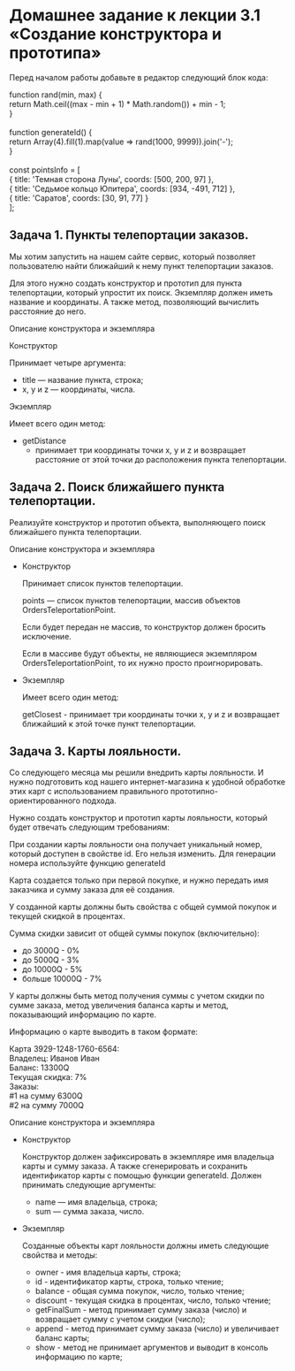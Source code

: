 <h1>Домашнее задание к лекции 3.1 «Создание конструктора и прототипа»</h1>
<p>Перед началом работы добавьте в редактор следующий блок кода:</p>
<p>
  function rand(min, max) {<br>
      return Math.ceil((max - min + 1) * Math.random()) + min - 1;<br>
    }<br>
<br>
    function generateId() {<br>
      return Array(4).fill(1).map(value => rand(1000, 9999)).join('-');<br>
    }<br>
<br>
    const pointsInfo = [<br>
      { title: 'Темная сторона Луны', coords: [500, 200, 97] },<br>
      { title: 'Седьмое кольцо Юпитера', coords: [934, -491, 712] },<br>
      { title: 'Саратов', coords: [30, 91, 77] }<br>
    ];<br>
</p>

<h2>Задача 1. Пункты телепортации заказов.</h2>
<p>Мы хотим запустить на нашем сайте сервис, который позволяет пользователю найти ближайший к нему пункт телепортации заказов.</p>
<p>Для этого нужно создать конструктор и прототип для пункта телепортации, который упростит их поиск. Экземпляр должен иметь название и координаты. А также метод, позволяющий вычислить расстояние до него.</p>
<p>Описание конструктора и экземпляра</p>
<p>Конструктор</p>
<p>Принимает четыре аргумента:</p>
<ul>
  <li>title — название пункта, строка;</li>
  <li>x, y и z — координаты, числа.</li>
</ul>
<p>Экземпляр</p>
<p>Имеет всего один метод:</p>
<ul>
  <li>getDistance
    <ul>
      <li>принимает три координаты точки x, y и z и возвращает расстояние от этой точки до расположения пункта телепортации.</li>
    </ul>
  </li>
</ul>

<h2>Задача 2. Поиск ближайшего пункта телепортации.</h2>
<p>Реализуйте конструктор и прототип объекта, выполняющего поиск ближайшего пункта телепортации.</p>
<p>Описание конструктора и экземпляра</p>
<ul>
  <li>
    <p>Конструктор</p>
    <p>Принимает список пунктов телепортации.</p>
    <p>points — список пунктов телепортации, массив объектов OrdersTeleportationPoint.</p>
    <p>Если будет передан не массив, то конструктор должен бросить исключение.</p>
    <p>Если в массиве будут объекты, не являющиеся экземпляром OrdersTeleportationPoint, то их нужно просто проигнорировать.</p>
  </li>
  <li>
    <p>Экземпляр</p>
    <p>Имеет всего один метод:</p>
    <p>getClosest - принимает три координаты точки x, y и z и возвращает ближайший к этой точке пункт телепортации.</p>
  </li>
</ul>

<h2>Задача 3. Карты лояльности.</h2>
<p>Со следующего месяца мы решили внедрить карты лояльности. И нужно подготовить код нашего интернет-магазина к удобной обработке этих карт с использованием правильного прототипно-ориентированного подхода.</p>
<p>Нужно создать конструктор и прототип карты лояльности, который будет отвечать следующим требованиям:</p>
<p>При создании карты лояльности она получает уникальный номер, который доступен в свойстве id. Его нельзя изменить. Для генерации номера используйте функцию generateId</p>
<p>Карта создается только при первой покупке, и нужно передать имя заказчика и сумму заказа для её создания.</p>
<p>У созданной карты должны быть свойства c общей суммой покупок и текущей скидкой в процентах.</p>
<p>Сумма скидки зависит от общей суммы покупок (включительно):</p>
<ul>
  <li>до 3000Q - 0%</li>
  <li>до 5000Q - 3%</li>
  <li>до 10000Q - 5%</li>
  <li>больше 10000Q - 7%</li>
</ul>
<p>У карты должны быть метод получения суммы с учетом скидки по сумме заказа, метод увеличения баланса карты и метод, показывающий информацию по карте.</p>
<p>Информацию о карте выводить в таком формате:</p>
<p>
  Карта 3929-1248-1760-6564:<br>
  Владелец: Иванов Иван<br>
  Баланс: 13300Q<br>
  Текущая скидка: 7%<br>
  Заказы:<br>
    #1 на сумму 6300Q<br>
    #2 на сумму 7000Q<br>
</p>
<p>Описание конструктора и экземпляра</p>
<ul>
  <li>
    <p>Конструктор</p>
    <p>Конструктор должен зафиксировать в экземпляре имя владельца карты и сумму заказа. А также сгенерировать и сохранить идентификатор карты с помощью функции generateId. Должен принимать следующие аргументы:</p>
    <ul>
      <li>name — имя владельца, строка;</li>
      <li>sum — сумма заказа, число.</li>
    </ul>
  </li>
  <li> 
    <p>Экземпляр</p>
    <p>Созданные объекты карт лояльности должны иметь следующие свойства и методы:</p>
    <ul>
       <li>owner - имя владельца карты, строка;</li>
       <li>id - идентификатор карты, строка, только чтение;</li>
       <li>balance - общая сумма покупок, число, только чтение;</li>
       <li>discount - текущая скидка в процентах, число, только чтение;</li>
       <li>getFinalSum - метод принимает сумму заказа (число) и возвращает сумму с учетом скидки (число);</li>
       <li>append - метод принимает сумму заказа (число) и увеличивает баланс карты;</li>
       <li>show - метод не принимает аргументов и выводит в консоль информацию по карте;</li>
     </ul> 
  </li>
</ul>